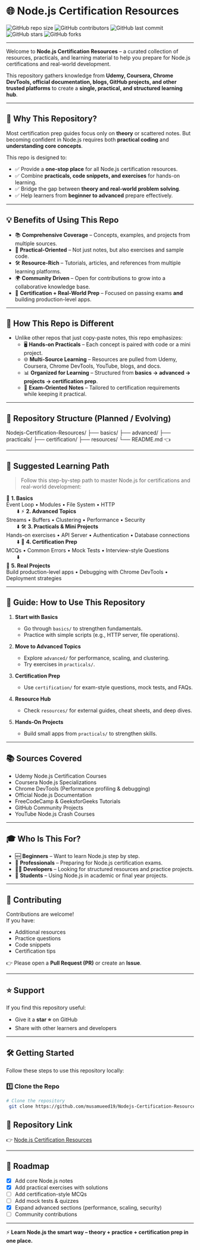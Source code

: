 # 🌐 Node.js Certification Resources

![GitHub repo size](https://img.shields.io/github/repo-size/musamueed19/Nodejs-Certification-Resources?color=blue&style=for-the-badge)
![GitHub contributors](https://img.shields.io/github/contributors/musamueed19/Nodejs-Certification-Resources?color=brightgreen&style=for-the-badge)
![GitHub last commit](https://img.shields.io/github/last-commit/musamueed19/Nodejs-Certification-Resources?color=orange&style=for-the-badge)
![GitHub stars](https://img.shields.io/github/stars/musamueed19/Nodejs-Certification-Resources?color=yellow&style=for-the-badge)
![GitHub forks](https://img.shields.io/github/forks/musamueed19/Nodejs-Certification-Resources?color=purple&style=for-the-badge)

---

Welcome to **Node.js Certification Resources** – a curated collection of resources, practicals, and learning material to help you prepare for Node.js certifications and real-world development.  

This repository gathers knowledge from **Udemy, Coursera, Chrome DevTools, official documentation, blogs, GitHub projects, and other trusted platforms** to create a **single, practical, and structured learning hub**.

---

## 🚀 Why This Repository?
Most certification prep guides focus only on **theory** or scattered notes. But becoming confident in Node.js requires both **practical coding** and **understanding core concepts**.  

This repo is designed to:
- ✅ Provide a **one-stop place** for all Node.js certification resources.  
- ✅ Combine **practicals, code snippets, and exercises** for hands-on learning.  
- ✅ Bridge the gap between **theory and real-world problem solving**.  
- ✅ Help learners from **beginner to advanced** prepare effectively.  

---

## 💡 Benefits of Using This Repo
- 📚 **Comprehensive Coverage** – Concepts, examples, and projects from multiple sources.  
- 🧩 **Practical-Oriented** – Not just notes, but also exercises and sample code.  
- 🛠️ **Resource-Rich** – Tutorials, articles, and references from multiple learning platforms.  
- 🌍 **Community Driven** – Open for contributions to grow into a collaborative knowledge base.  
- 🎯 **Certification + Real-World Prep** – Focused on passing exams **and** building production-level apps.  

---

## 🔑 How This Repo is Different
- Unlike other repos that just copy-paste notes, this repo emphasizes:  
  - 🖥️ **Hands-on Practicals** – Each concept is paired with code or a mini project.  
  - 🌐 **Multi-Source Learning** – Resources are pulled from Udemy, Coursera, Chrome DevTools, YouTube, blogs, and docs.  
  - 📊 **Organized for Learning** – Structured from **basics → advanced → projects → certification prep**.  
  - 📝 **Exam-Oriented Notes** – Tailored to certification requirements while keeping it practical.  

---

## 📂 Repository Structure (Planned / Evolving)

Nodejs-Certification-Resources/
├── basics/
├── advanced/
├── practicals/
├── certification/
├── resources/
└── README.md   👈

---

## 🧭 Suggested Learning Path

> Follow this step-by-step path to master Node.js for certifications and real-world development:

🌱 **1. Basics**  
Event Loop • Modules • File System • HTTP  
&emsp;&emsp;⬇️
⚡ **2. Advanced Topics**  
Streams • Buffers • Clustering • Performance • Security  
&emsp;&emsp;⬇️
🛠️ **3. Practicals & Mini Projects**  
Hands-on exercises • API Server • Authentication • Database connections  
&emsp;&emsp;⬇️
🎯 **4. Certification Prep**  
MCQs
• Common Errors
• Mock Tests
• Interview-style Questions  
&emsp;&emsp;⬇️  
🚀 **5. Real Projects**  
Build production-level apps
• Debugging with Chrome DevTools
• Deployment strategies  





---

## 📖 Guide: How to Use This Repository
1. **Start with Basics**  
   - Go through `basics/` to strengthen fundamentals.  
   - Practice with simple scripts (e.g., HTTP server, file operations).  

2. **Move to Advanced Topics**  
   - Explore `advanced/` for performance, scaling, and clustering.  
   - Try exercises in `practicals/`.  

3. **Certification Prep**  
   - Use `certification/` for exam-style questions, mock tests, and FAQs.  

4. **Resource Hub**  
   - Check `resources/` for external guides, cheat sheets, and deep dives.  

5. **Hands-On Projects**  
   - Build small apps from `practicals/` to strengthen skills.  

<!-- Nodejs-Certification-Resources/
│
├── basics/ # Core Node.js concepts
│ ├── intro.md
│ ├── event-loop.md
│ ├── modules.md
│ └── fs-http.md
│
├── advanced/ # Advanced topics
│ ├── streams.md
│ ├── buffers.md
│ ├── clustering.md
│ └── performance.md
│
├── practicals/ # Hands-on exercises & labs
│ ├── file-system-app/
│ ├── api-server/
│ ├── authentication/
│ └── database-connection/
│
├── certification/ # Exam prep notes & questions
│ ├── mcqs.md
│ ├── common-errors.md
│ └── mock-tests/
│
├── resources/ # Useful links & study material
│ ├── books.md
│ ├── websites.md
│ ├── courses.md
│ └── cheatsheets.md
│
└── README.md # This file -->

---

## 📚 Sources Covered
- Udemy Node.js Certification Courses  
- Coursera Node.js Specializations  
- Chrome DevTools (Performance profiling & debugging)  
- Official Node.js Documentation  
- FreeCodeCamp & GeeksforGeeks Tutorials  
- GitHub Community Projects  
- YouTube Node.js Crash Courses  

---

## 🎓 Who Is This For?
- 🆕 **Beginners** – Want to learn Node.js step by step.  
- 💼 **Professionals** – Preparing for Node.js certification exams.  
- 👨‍💻 **Developers** – Looking for structured resources and practice projects.  
- 📜 **Students** – Using Node.js in academic or final year projects.  

---

## 🤝 Contributing
Contributions are welcome!  
If you have:  
- Additional resources  
- Practice questions  
- Code snippets  
- Certification tips  

👉 Please open a **Pull Request (PR)** or create an **Issue**.  

---

## ⭐ Support
If you find this repository useful:  
- Give it a **star ⭐** on GitHub  
- Share with other learners and developers  

---

## 🛠️ Getting Started

Follow these steps to use this repository locally:

### 1️⃣ Clone the Repo

```bash
# Clone the repository
 git clone https://github.com/musamueed19/Nodejs-Certification-Resources.git
 ```
<!-- # Move into the folder
#  cd Nodejs-Certification-Resources

# Run a Node.js script node app.js
#  node app.js -->

## 📌 Repository Link
👉 [Node.js Certification Resources](https://github.com/musamueed19/Nodejs-Certification-Resources)

---

## 📅 Roadmap
- [X] Add core Node.js notes  
- [X] Add practical exercises with solutions  
- [ ] Add certification-style MCQs  
- [ ] Add mock tests & quizzes  
- [X] Expand advanced sections (performance, scaling, security)  
- [ ] Community contributions  

---

⚡ **Learn Node.js the smart way – theory + practice + certification prep in one place.**
